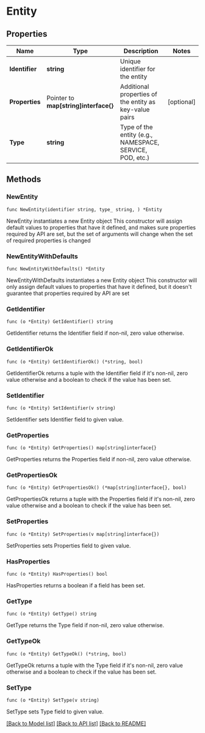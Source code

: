 # Entity

## Properties

Name | Type | Description | Notes
------------ | ------------- | ------------- | -------------
**Identifier** | **string** | Unique identifier for the entity | 
**Properties** | Pointer to **map[string]interface{}** | Additional properties of the entity as key-value pairs | [optional] 
**Type** | **string** | Type of the entity (e.g., NAMESPACE, SERVICE, POD, etc.) | 

## Methods

### NewEntity

`func NewEntity(identifier string, type_ string, ) *Entity`

NewEntity instantiates a new Entity object
This constructor will assign default values to properties that have it defined,
and makes sure properties required by API are set, but the set of arguments
will change when the set of required properties is changed

### NewEntityWithDefaults

`func NewEntityWithDefaults() *Entity`

NewEntityWithDefaults instantiates a new Entity object
This constructor will only assign default values to properties that have it defined,
but it doesn't guarantee that properties required by API are set

### GetIdentifier

`func (o *Entity) GetIdentifier() string`

GetIdentifier returns the Identifier field if non-nil, zero value otherwise.

### GetIdentifierOk

`func (o *Entity) GetIdentifierOk() (*string, bool)`

GetIdentifierOk returns a tuple with the Identifier field if it's non-nil, zero value otherwise
and a boolean to check if the value has been set.

### SetIdentifier

`func (o *Entity) SetIdentifier(v string)`

SetIdentifier sets Identifier field to given value.


### GetProperties

`func (o *Entity) GetProperties() map[string]interface{}`

GetProperties returns the Properties field if non-nil, zero value otherwise.

### GetPropertiesOk

`func (o *Entity) GetPropertiesOk() (*map[string]interface{}, bool)`

GetPropertiesOk returns a tuple with the Properties field if it's non-nil, zero value otherwise
and a boolean to check if the value has been set.

### SetProperties

`func (o *Entity) SetProperties(v map[string]interface{})`

SetProperties sets Properties field to given value.

### HasProperties

`func (o *Entity) HasProperties() bool`

HasProperties returns a boolean if a field has been set.

### GetType

`func (o *Entity) GetType() string`

GetType returns the Type field if non-nil, zero value otherwise.

### GetTypeOk

`func (o *Entity) GetTypeOk() (*string, bool)`

GetTypeOk returns a tuple with the Type field if it's non-nil, zero value otherwise
and a boolean to check if the value has been set.

### SetType

`func (o *Entity) SetType(v string)`

SetType sets Type field to given value.



[[Back to Model list]](../README.md#documentation-for-models) [[Back to API list]](../README.md#documentation-for-api-endpoints) [[Back to README]](../README.md)


